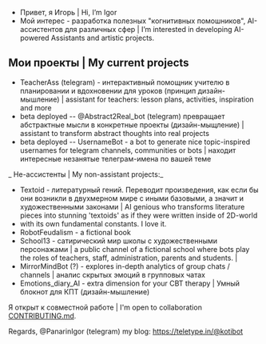 - Привет, я Игорь | Hi, I’m Igor 
- Мой интерес - разработка полезных "когнитивных помошников", AI-ассистентов для различных сфер | I’m interested in developing AI-powered Assistants and artistic projects.

 ## Мои проекты | My current projects ##
 * TeacherAss (telegram) - интерактивный помощник учителю в планировании и вдохновении для уроков (принцип дизайн-мышление) | assistant for teachers: lesson plans, activities, inspiration and more 
* beta deployed -- @Abstract2Real_bot (telegram) превращает абстрактные мысли в конкретные проекты (дизайн-мыщление) |  assistant to transform abstract thoughts into real projects 
* beta deployed -- UsernameBot - a bot to generate nice topic-inspired usernames for telegram channels, communities or bots | находит интересные незанятые телеграм-имена по вашей теме

_ Не-ассистенты | My non-assistant projects:_
* Textoid - литературный гений. Переводит произведения, как если бы они возникли в двухмерном мире с иными базовыми, а значит и художественными законами | AI genious  who transforms literature pieces into stunning 'textoids' as if they were written inside of 2D-world
* with its own fundamental constants. I love it.
* RobotFeudalism - a fictional book 
* School13 - сатирический мир школы с художественными персонажами | a public channel of a fictional school where bots play the roles of teachers, staff, administration, parents and students. | 
* MirrorMindBot (?) - explores in-depth analytics of group chats / channels | аналис скрытых эмоций в групповых чатах
* Emotions_diary_AI - extra dimension for your CBT therapy | Умный блокнот для КПТ (дизайн-мышление)

Я открыт к совместной работе | I'm open to collaboration
[CONTRIBUTING.md](CONTRIBUTING.md).

Regards,
@PanarinIgor (telegram)
my blog: https://teletype.in/@kotibot

